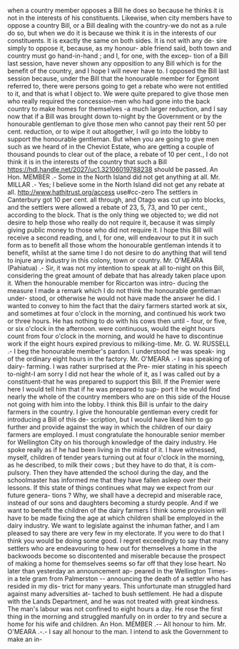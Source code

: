when a country member opposes a Bill he does so because he thinks it is not in the interests of his constituents. Likewise, when city members have to oppose a country Bill, or a Bill dealing with the country-we do not as a rule do so, but when we do it is because we think it is in the interests of our constituents. It is exactly the same on both sides. It is not with any de- sire simply to oppose it, because, as my honour- able friend said, both town and country must go hand-in-hand ; and I, for one, with the excep- tion of a Bill last session, have never shown any opposition to any Bill which is for the benefit of the country, and I hope I will never have to. I opposed the Bill last session because, under the Bill that the honourable member for Egmont referred to, there were persons going to get a rebate who were not entitled to it, and that is what I object to. We were quite prepared to give those men who really required the concession-men who had gone into the back country to make homes for themselves -a much larger reduction, and I say now that if a Bill was brought down to-night by the Government or by the honourable gentleman to give those men who cannot pay their rent 50 per cent. reduction, or to wipe it out altogether, I will go into the lobby to support the honourable gentleman. But when you are going to give men such as we heard of in the Cheviot Estate, who are getting a couple of thousand pounds to clear out of the place, a rebate of 10 per cent., I do not think it is in the interests of the country that such a Bill https://hdl.handle.net/2027/uc1.32106019788238 should be passed. An Hon. MEMBER .- Some in the North Island did not get anything at all. Mr. MILLAR .- Yes; I believe some in the North Island did not get any rebate at all. http://www.hathitrust.org/access use#cc-zero The settlers in Canterbury got 10 per cent. all through, and Otago was cut up into blocks, and the settlers were allowed a rebate of 23, 5, 73, and 10 per cent., according to the block. That is the only thing we objected to; we did not desire to help those who really do not require it, because it was simply giving public money to those who did not require it. I hope this Bill will receive a second reading, and I, for one, will endeavour to put it in such form as to benefit all those whom the honourable gentleman intends it to benefit, whilst at the same time I do not desire to do anything that will tend to injure any industry in this colony, town or country. Mr. O'MEARA (Pahiatua) .- Sir, it was not my intention to speak at all to-night on this Bill, considering the great amount of debate that has already taken place upon it. When the honourable member for Riccarton was intro- ducing the measure I made a remark which I do not think the honourable gentleman under- stood, or otherwise he would not have made the answer he did. I wanted to convey to him the fact that the dairy farmers started work at six, and sometimes at four o'clock in the morning, and continued his work two or three hours. He has nothing to do with his cows then until - four, or five, or six o'clock in the afternoon. were continuous, would the eight hours count from four o'clock in the morning, and would he have to discontinue work if the eight hours expired previous to milking-time. Mr. G. W. RUSSELL .- I beg the honourable member's pardon. I understood he was speak- ing of the ordinary eight hours in the factory. Mr. O'MEARA .- I was speaking of dairy- farming. I was rather surprised at the Pre- mier stating in his speech to-night-I am sorry I did not hear the whole of it, as I was called out by a constituent-that he was prepared to support this Bill. If the Premier were here I would tell him that if he was prepared to sup- port it he would find nearly the whole of the country members who are on this side of the House not going with him into the lobby. I think this Bill is unfair to the dairy farmers in the country. I give the honourable gentleman every credit for introducing a Bill of this de- scription, but I would have liked him to go further and provide against the way in which the children of our dairy farmers are employed. I must congratulate the honourable senior member for Wellington City on his thorough knowledge of the dairy industry. He spoke really as if he had been living in the midst of it. I have witnessed, myself, children of tender years turning out at four o'clock in the morning, as he described, to milk their cows ; but they have to do that, it is com- pulsory. Then they have attended the school during the day, and the schoolmaster has informed me that they have fallen asleep over their lessons. If this state of things continues what may we expect from our future genera- tions ? Why, we shall have a decrepid and miserable race, instead of our sons and daughters becoming a sturdy people. And if we want to benefit the children of the dairy farmers I think some provision will have to be made fixing the age at which children shall be employed in the dairy industry. We want to legislate against the inhuman father, and I am pleased to say there are very few in my electorate. If you were to do that I think you would be doing some good. I regret exceedingly to say that many settlers who are endeavouring to hew out for themselves a home in the backwoods become so discontented and miserable because the prospect of making a home for themselves seems so far off that they lose heart. No later than yesterday an announcement ap- peared in the Wellington Times-in a tele gram from Palmerston -- announcing the death of a settler who has resided in my dis- trict for many years. This unfortunate man struggled hard against many adversities at- tached to bush settlement. He had a dispute with the Lands Department, and he was not treated with great kindness. The man's labour was not confined to eight hours a day. He rose the first thing in the morning and struggled manfully on in order to try and secure a home for his wife and children. An Hon. MEMBER .-- All honour to him. Mr. O'MEARA .-.- I say all honour to the man. I intend to ask the Government to make an in- 